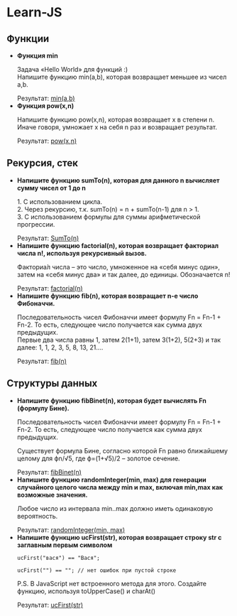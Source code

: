 # Learn-JS
<h2>Функции</h2>
    <ul>
        <li><span><b>Функция min</b></span>
             <p>Задача «Hello World» для функций :) </br>Напишите функцию min(a,b), которая возвращает меньшее из чисел a,b.</p>
             <span>Результат: </span><a href="/main/Basics of JavaScript/min(a,b)">min(a,b)</a>
        </li>
        <li><span><b>Функция pow(x,n)</b></span>
              <p>Напишите функцию pow(x,n), которая возвращает x в степени n. Иначе говоря, умножает x на себя n раз и возвращает результат.</p>
              <span>Результат: </span><a href="/main/Basics of JavaScript/pow(x,n)">pow(x,n)</a>
        </li>
    </ul>


<h2>Рекурсия, стек</h2>
  <ul>
  <li><span><b>Напишите функцию sumTo(n), которая для данного n вычисляет сумму чисел от 1 до n</b></span>
        <p> 1. С использованием цикла.</br>2. Через рекурсию, т.к. sumTo(n) = n + sumTo(n-1) для n > 1.</br> 3. С использованием формулы для суммы арифметической прогрессии.</p>
        <span>Результат: </span><a href="/main/Basics of JavaScript/SumTo(n)">SumTo(n)</a>
     </li>
     <li><span><b>Напишите функцию factorial(n), которая возвращает факториал числа n!, используя рекурсивный вызов.</b></span>
        <p>Факториа́л числа – это число, умноженное на «себя минус один», затем на «себя минус два» и так далее, до единицы. Обозначается n!</p>
       <span>Результат: </span><a href="/main/Basics of JavaScript/factorial(n)">factorial(n)</a>
     </li>
     <li><span><b>Напишите функцию fib(n), которая возвращает n-е число Фибоначчи.</b><span>
  <p>Последовательность чисел Фибоначчи имеет формулу Fn = Fn-1 + Fn-2. То есть, следующее число получается как сумма двух предыдущих.</br> Первые два числа равны 1, затем 2(1+1), затем 3(1+2), 5(2+3) и так далее: 1, 1, 2, 3, 5, 8, 13, 21.... </p>
     <span>Результат: </span><a href="/main/Basics of JavaScript/fib(n)">fib(n)</a>
     </li>
  </ul>
  
  <h2>Структуры данных</h2>
  <ul>
    <li>
        <span><b>Напишите функцию fibBinet(n), которая будет вычислять Fn (формулу Бине).</b></span>
 <p>Последовательность чисел Фибоначчи имеет формулу Fn = Fn-1 + Fn-2. То есть, следующее число получается как сумма двух предыдущих.</p>
<p>Существует  формула Бине, согласно которой Fn равно ближайшему целому для ϕn/√5, где ϕ=(1+√5)/2 – золотое сечение.</p>
      <span>Результат: </span><a href="/main/Data Structures/fibBinet(n)">fibBinet(n)</a>
    </li>
    <li>
    <span><b>Напишите функцию randomInteger(min, max) для генерации случайного целого числа между min и max, включая min,max как возможные значения.</b></span>
    <p>Любое число из интервала min..max должно иметь одинаковую вероятность.</p>
    <span>Результат: </span><a href="/main/Data Structures/randomInteger(min, max)">randomInteger(min, max)</a>
    </li>
    <li>
        <span><b>Напишите функцию ucFirst(str), которая возвращает строку str с заглавным первым символом</b></span>
        <p><code>ucFirst("вася") == "Вася";</code></p>
        <p><code>ucFirst("") == ""; // нет ошибок при пустой строке</code></p>
        <p>P.S. В JavaScript нет встроенного метода для этого. Создайте функцию, используя toUpperCase() и charAt()</p>
         <span>Результат: </span><a href="/main/Data Structures/ucFirst(str)">ucFirst(str)</a>
    </li>
  </ul>
